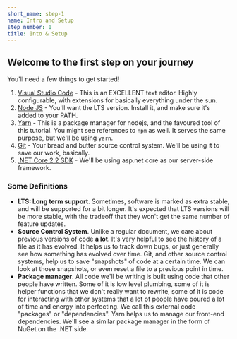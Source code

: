 ```yaml
---
short_name: step-1
name: Intro and Setup
step_number: 1
title: Into & Setup
---
```


## Welcome to the first step on your journey

You'll need a few things to get started!

1. [Visual Studio Code](https://code.visualstudio.com) - This is an EXCELLENT text editor. Highly configurable, with extensions for basically everything under the sun.
2. [Node JS](https://nodejs.org) - You'll want the LTS version. Install it, and make sure it's added to your PATH.
3. [Yarn](https://yarnpkg.com) - This is a package manager for nodejs, and the favoured tool of this tutorial. You might see references to `npm` as well. It serves the same purpose, but we'll be using `yarn`.
4. [Git](https://git-scm.com/) - Your bread and butter source control system. We'll be using it to save our work, basically.
5. [.NET Core 2.2 SDK](https://dotnet.microsoft.com/download) - We'll be using asp.net core as our server-side framework.


### Some Definitions

- **LTS: Long term support**. Sometimes, software is marked as extra stable, and will be supported for a bit longer. It's expected that LTS versions will be more stable, with the tradeoff that they won't get the same number of feature updates.
- **Source Control System**. Unlike a regular document, we care about previous versions of code **a lot**. It's very helpful to see the history of a file as it has evolved. It helps us to track down bugs, or just generally see how something has evolved over time. Git, and other source control systems, help us to save "snapshots" of code at a certain time. We can look at those snapshots, or even reset a file to a previous point in time.
- **Package manager**. All code we'll be writing is built using code that other people have written. Some of it is low level plumbing, some of it is helper functions that we don't really want to rewrite, some of it is code for interacting with other systems that a lot of people have poured a lot of time and energy into perfecting. We call this external code "packages" or "dependencies". Yarn helps us to manage our front-end dependencies. We'll see a similar package manager in the form of NuGet on the .NET side.